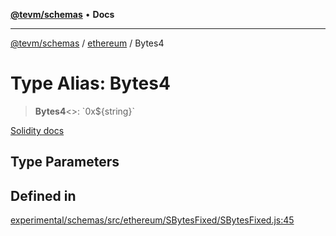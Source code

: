 [**@tevm/schemas**](../../README.md) • **Docs**

***

[@tevm/schemas](../../modules.md) / [ethereum](../README.md) / Bytes4

# Type Alias: Bytes4

> **Bytes4**\<\>: \`0x$\{string\}\`

[Solidity docs](https://docs.soliditylang.org/en/latest/types.html#fixed-size-byte-arrays)

## Type Parameters

## Defined in

[experimental/schemas/src/ethereum/SBytesFixed/SBytesFixed.js:45](https://github.com/qbzzt/tevm-monorepo/blob/main/experimental/schemas/src/ethereum/SBytesFixed/SBytesFixed.js#L45)
